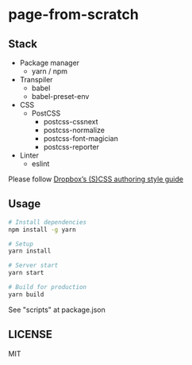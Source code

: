 # page-from-scratch

## Stack

*   Package manager
    *   yarn / npm
*   Transpiler
    *   babel
    *   babel-preset-env
*   CSS
    *   PostCSS
        *   postcss-cssnext
        *   postcss-normalize
        *   postcss-font-magician
        *   postcss-reporter
*   Linter
    *   eslint

Please follow [Dropbox’s (S)CSS authoring style guide](https://github.com/dropbox/css-style-guide)

## Usage

```sh
# Install dependencies
npm install -g yarn

# Setup
yarn install

# Server start
yarn start

# Build for production
yarn build
```

See "scripts" at package.json

## LICENSE

MIT
